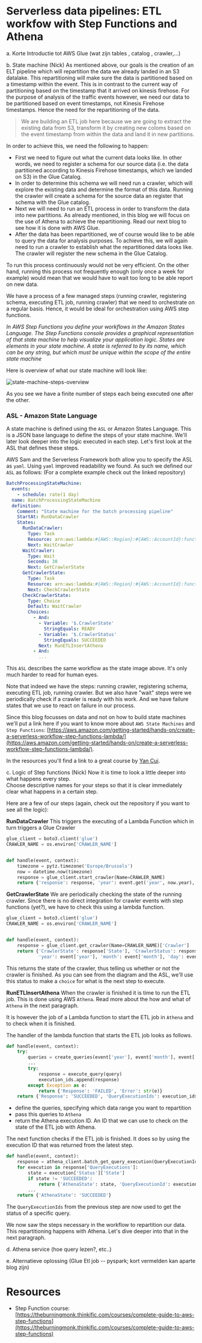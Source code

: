 # Serverless data pipelines: ETL workfow with Step Functions and Athena

a. Korte Introductie tot AWS Glue (wat zijn tables , catalog , crawler,…)

b. State machine (Nick)
As mentioned above, our goals is the creation of an ELT pipeline which will repartition the data we already landed in an S3 datalake.
This repartitioning will make sure the data is partitioned based on a timestamp within the event.
This is in contrast to the current way of partitioning based on the timestamp that it arrived on kinesis firehose.
For the purpose of analysis of the traffic events however, we need our data to be partitioned based on event timestamps, not Kinesis Firehose timestamps.
Hence the need for the repartitioning of the data.

> We are building an ETL job here because we are going to extract the existing data from S3, transform it by creating new coloms based on the event timestamp from within the data and land it in new partitions.

In order to achieve this, we need the following to happen:

- First we need to figure out what the current data looks like.
  In other words, we need to register a schema for our source data (i.e. the data partitioned according to Kinesis Firehose timestamps, which we landed on S3) in the Glue Catalog.
- In order to determine this schema we will need run a crawler, which will explore the existing data and determine the format of this data.
  Running the crawler will create a schema for the source data an register that schema with the Glue catalog.
- Next we will need to run an ETL process in order to transform the data into new partitions.
  As already mentioned, in this blog we will focus on the use of Athena to achieve the repartitioning.
  Read our next blog to see how it is done with AWS Glue.
- After the data has been repartitioned, we of course would like to be able to query the data for analysis purposes.
  To achieve this, we will again need to run a crawler to establish what the repartitioned data looks like.
  The crawler will register the new schema in the Glue Catalog.

To run this process continuously would not be very efficient.
On the other hand, running this process not frequently enough (only once a week for example) would mean that we would have to wait too long to be able report on new data.

We have a process of a few managed steps (running crawler, registering schema, executing ETL job, running crawler) that we need to orchestrate on a regular basis.
Hence, it would be ideal for orchestration using AWS step functions.

_In AWS Step Functions you define your workflows in the Amazon States Language.
The Step Functions console provides a graphical representation of that state machine to help visualize your application logic.
States are elements in your state machine.
A state is referred to by its name, which can be any string, but which must be unique within the scope of the entire state machine_

Here is overview of what our state machine will look like:

![state-machine-steps-overview](img/../../img/blog3/statemachine.png)

As you see we have a finite number of steps each being executed one after the other.

### ASL - Amazon State Language

A state machine is defined using the `ASL` or Amazon States Language.
This is a JSON base language to define the steps of your state machine.
We'll later look deeper into the logic executed in each step.
Let's first look at the ASL that defines these steps.

AWS Sam and the Serverless Framework both allow you to specify the ASL as `yaml`.
Using `yaml` improved readability we found.
As such we defined our `ASL` as follows:
(For a complete example check out the linked repository)

```yaml
BatchProcessingStateMachine:
  events:
    - schedule: rate(1 day)
  name: BatchProcessingStateMachine
  definition:
    Comment: "State machine for the batch processing pipeline"
    StartAt: RunDataCrawler
    States:
      RunDataCrawler:
        Type: Task
        Resource: arn:aws:lambda:#{AWS::Region}:#{AWS::AccountId}:function:${self:service}-${opt:stage}-RunDataCrawler
        Next: WaitCrawler
      WaitCrawler:
        Type: Wait
        Seconds: 30
        Next: GetCrawlerState
      GetCrawlerState:
        Type: Task
        Resource: arn:aws:lambda:#{AWS::Region}:#{AWS::AccountId}:function:${self:service}-${opt:stage}-GetCrawlerState
        Next: CheckCrawlerState
      CheckCrawlerState:
        Type: Choice
        Default: WaitCrawler
        Choices:
          - And:
            - Variable: '$.CrawlerState'
              StringEquals: READY
            - Variable: '$.CrawlerStatus'
              StringEquals: SUCCEEDED
            Next: RunETLInsertAthena
          - And:
            ...
```

This `ASL` describes the same workflow as the state image above.
It's only much harder to read for human eyes.

Note that indeed we have the steps: running crawler, registering schema, executing ETL job, running crawler.
But we also have "wait" steps were we periodically check if a crawler is ready with his work.
And we have failure states that we use to react on failure in our process.

Since this blog focusses on data and not on how to build state machines we'll put a link here if you want to know more about `AWS State Machines` and `Step Functions`: [https://aws.amazon.com/getting-started/hands-on/create-a-serverless-workflow-step-functions-lambda/](https://aws.amazon.com/getting-started/hands-on/create-a-serverless-workflow-step-functions-lambda/).

In the resources you'll find a link to a great course by [Yan Cui](https://theburningmonk.thinkific.com/courses/complete-guide-to-aws-step-functions).

c. Logic of Step functions (Nick)
Now it is time to look a little deeper into what happens every step.  
Choose descriptive names for your steps so that it is clear immediately clear what happens in a certain step.

Here are a few of our steps (again, check out the repository if you want to see all the logic):

**RunDataCrawler**
This triggers the executing of a Lambda Function which in turn triggers a Glue Crawler

```python
glue_client = boto3.client('glue')
CRAWLER_NAME = os.environ['CRAWLER_NAME']


def handle(event, context):
    timezone = pytz.timezone('Europe/Brussels')
    now = datetime.now(timezone)
    response = glue_client.start_crawler(Name=CRAWLER_NAME)
    return {'response': response, 'year': event.get('year', now.year), 'month': event.get('month', now.month), 'day': event.get('day', now.day-1)}
```

**GetCrawlerState**
We are periodically checking the state of the running crawler.
Since there is no direct integration for crawler events with step functions (yet?), we have to check this using a lambda function.

```python
glue_client = boto3.client('glue')
CRAWLER_NAME = os.environ['CRAWLER_NAME']


def handle(event, context):
    response = glue_client.get_crawler(Name=CRAWLER_NAME)['Crawler']
    return {'CrawlerState': response['State'], 'CrawlerStatus': response.get('LastCrawl', {'Status': None})['Status'],
            'year': event['year'], 'month': event['month'], 'day': event['day']}
```

This returns the state of the crawler, thus telling us whether or not the crawler is finished.
As you can see from the diagram and the ASL, we'll use this status to make a `choice` for what is the next step to execute.

**RunETLInsertAthena**
When the crawler is finished it is time to run the ETL job.
This is done using AWS `Athena`.
Read more about the how and what of `Athena` in the next paragraph.

It is however the job of a Lambda function to start the ETL job in `Athena` and to check when it is finished.

The handler of the lambda function that starts the ETL job looks as follows.

```python
def handle(event, context):
    try:
        queries = create_queries(event['year'], event['month'], event['day'])
        ...
        try:
            response = execute_query(query)
            execution_ids.append(response)
        except Exception as e:
            return {'Response': 'FAILED', 'Error': str(e)}
    return {'Response': 'SUCCEEDED', 'QueryExecutionIds': execution_ids}

```

- define the queries, specifying which data range you want to repartition
- pass this queries to `Athena`
- return the Athena execution ID. An ID that we can use to check on the state of the ETL job with Athena.

The next function checks if the ETL job is finished.
It does so by using the execution ID that was returned from the latest step.

```python
def handle(event, context):
    response = athena_client.batch_get_query_execution(QueryExecutionIds=event['QueryExecutionIds'])
    for execution in response['QueryExecutions']:
        state = execution['Status']['State']
        if state != 'SUCCEEDED':
            return {'AthenaState': state, 'QueryExecutionId': execution['QueryExecutionId'], 'QueryExecutionIds': event['QueryExecutionIds']}
        ...
    return {'AthenaState': 'SUCCEEDED'}
```

The `QueryExecutionIds` from the previous step are now used to get the status of a specific query.

We now saw the steps necessary in the workflow to repartition our data.
This repartitioning happens with Athena.
Let's dive deeper into that in the next paragraph.

d. Athena service (hoe query lezen?, etc..)

e. Alternatieve oplossing (Glue Etl job -- pyspark; kort vermelden kan aparte blog zijn)

# Resources

- Step Function course: [https://theburningmonk.thinkific.com/courses/complete-guide-to-aws-step-functions](https://theburningmonk.thinkific.com/courses/complete-guide-to-aws-step-functions)
